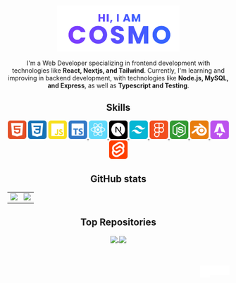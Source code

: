 <div align="center">
	<a href="https://cosmoart.vercel.app">
		<img src="assets/hero.svg" alt="Hi, I am cosmo" width="55%"/>
  	</a>
	<p>
I'm a Web Developer specializing in frontend development with technologies like <strong>React, Nextjs, and Tailwind</strong>. Currently, I'm learning and improving in backend development, with technologies like <strong>Node.js, MySQL, and Express</strong>, as well as <strong>Typescript and Testing</strong>.
  </p>


<h2>Skills</h2>
  <img src="assets/skills/html.svg" width="42" title="HTML"/>
  <img src="assets/skills/css.svg" width="42" title="CSS"/>
  <img src="assets/skills/javascript.svg" width="42" title="JavaScript"/>
	<a href="https://www.typescriptlang.org" target="_blank" rel="noopener noreferrer">
  	<img src="assets/skills/typescript.svg" width="42" title="TypeScript"/>
	</a>
	<a href="https://react.dev" target="_blank" rel="noopener noreferrer">
  	<img src="assets/skills/react.svg" width="42" title="React"/>
	</a>
	<a href="https://nextjs.org" target="_blank" rel="noopener noreferrer">
  	<img src="assets/skills/nextjs.svg" width="42" title="Next.js"/>
	</a>
	<a href="https://tailwindcss.com" target="_blank" rel="noopener noreferrer">
  	<img src="assets/skills/tailwind.svg" width="42" title="Tailwind"/>
	</a>
	<a href="https://www.figma.com" target="_blank" rel="noopener noreferrer">
 	 <img src="assets/skills/figma.svg" width="42" title="Figma"/>
	</a>
	<a href="https://nodejs.org" target="_blank" rel="noopener noreferrer">
  	<img src="assets/skills/node.svg" width="42" title="Node.js"/>
	</a>
	<a href="https://www.blender.org" target="_blank" rel="noopener noreferrer">
  	<img src="assets/skills/blender.svg" width="42" title="Blender"/>
	</a>
	<a href="https://astro.build" target="_blank" rel="noopener noreferrer">
 	 <img src="assets/skills/astro.svg" width="42" title="Astro"/>
	</a>
	<a href="https://svelte.dev" target="_blank" rel="noopener noreferrer">
 	 <img src="assets/skills/svelte.svg" width="42" title="Svelte"/>
	</a>

<h2>GitHub stats</h2>


<table>
	<tr>
		<td>
			<img src="https://cosmo-github-readme-stats.vercel.app/api?username=cosmoart&show_icons=true&theme=github_dark" />
		</td>
		<td>
			<img src="https://cosmo-github-readme-stats.vercel.app/api/top-langs/?username=cosmoart&show_icons=true&theme=github_dark&layout=compact&langs_count=8" />
		</td>
	</tr>
</table>


<h2>Top Repositories</h2>

<a href="https://github.com/cosmoart/Freesets">
	<img align="center" src="https://cosmo-github-readme-stats.vercel.app/api/pin/?username=cosmoart&repo=Freesets&show_icons=true&theme=github_dark" />
</a>
<a href="https://github.com/cosmoart/quiz-game">
	<img align="center" src="https://cosmo-github-readme-stats.vercel.app/api/pin/?username=cosmoart&repo=quiz-game&show_icons=true&theme=github_dark" />
</a>

</div>


<br />
<br />
<br />


<a href="https://www.instagram.com/cosmo_art0/">
  <img align="right" alt="Instagram" width="22px" src="assets/instagram.svg" />
</a>
<a href="https://discord.com/users/734087835472232559">
  <img align="right" alt="Discord" width="22px" src="assets/discord.svg" />
</a>
<a href="mailto:cosmohydra17@gmail.com">
  <img align="right" alt="Mail" width="22px" height="27px" src="assets/gmail.svg" />
</a>
